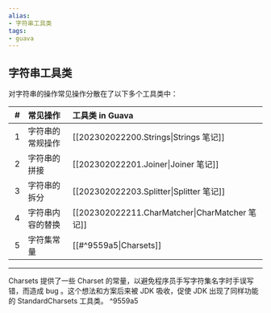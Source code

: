 ```yaml
---
alias: 
- 字符串工具类
tags: 
- guava
---
```


## 字符串工具类

对字符串的操作常见操作分散在了以下多个工具类中：

| &nbsp;# | 常见操作 | 工具类 in Guava| 
| ------: | :--------------- | :---------- | 
|       1 | 字符串的常规操作 | [[202302022200.Strings\|Strings 笔记]]  |
|       2 | 字符串的拼接     | [[202302022201.Joiner\|Joiner 笔记]]   |
|       3 | 字符串的拆分     | [[202302022203.Splitter\|Splitter 笔记]] |
|       4 | 字符串内容的替换 | [[202302022211.CharMatcher\|CharMatcher 笔记]] | 
|       5 | 字符集常量       | [[#^9559a5\|Charsets]] |


---

Charsets 提供了一些 Charset 的常量，以避免程序员手写字符集名字时手误写错，而造成 bug 。这个想法和方案后来被 JDK 吸收，促使 JDK 出现了同样功能的 StandardCharsets 工具类。 ^9559a5




